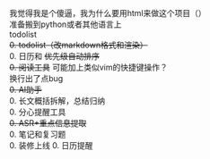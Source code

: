 我觉得我是个傻逼，我为什么要用html来做这个项目（）  
准备搬到python或者其他语言上  
todolist  
~~0. todolist（改markdown格式和渲染）~~  
0. 日历和 ~~优先级自动排序~~  
~~0. 阅读工具~~ 可能加上类似vim的快捷键操作？  
换行出了点bug  
~~0. AI助手~~  
0. 长文概括拆解，总结归纳  
0. 分心提醒工具  
~~0. ASR+重点信息提取~~  
0. 笔记和复习题  
0. 装修上线
0. 日历提醒
